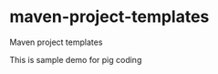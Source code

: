 maven-project-templates
=======================

Maven project templates

This is sample demo for pig coding 